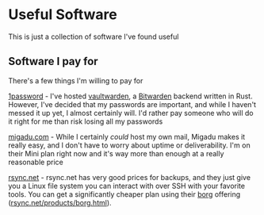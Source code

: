 # Useful Software
This is just a collection of software I've found useful

## Software I pay for
There's a few things I'm willing to pay for

[1password](https://1password.com/) - I've hosted [vaultwarden](https://github.com/dani-garcia/vaultwarden), a [Bitwarden](https://bitwarden.com/) backend written in Rust. However, I've decided that my passwords are important, and while I haven't messed it up yet, I almost certainly will. I'd rather pay someone who will do it right for me than risk losing all my passwords

[migadu.com](https://www.migadu.com/) - While I certainly *could* host my own mail, Migadu makes it really easy, and I don't have to worry about uptime or deliverability. I'm on their Mini plan right now and it's way more than enough at a really reasonable price

[rsync.net](https://www.rsync.net/) - rsync.net has very good prices for backups, and they just give you a Linux file system you can interact with over SSH with your favorite tools. You can get a significantly cheaper plan using their [borg](./borg.md) offering ([rsync.net/products/borg.html](https://www.rsync.net/products/borg.html)).
